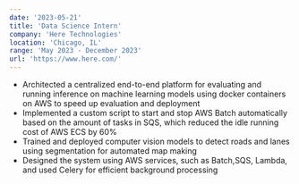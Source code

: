 ```yaml
---
date: '2023-05-21'
title: 'Data Science Intern'
company: 'Here Technologies'
location: 'Chicago, IL'
range: 'May 2023 - December 2023'
url: 'https://www.here.com/'
---
```


- Architected a centralized end-to-end platform for evaluating and running inference on machine learning models using docker containers on AWS to speed up evaluation and deployment
- Implemented a custom script to start and stop AWS Batch automatically based on the amount of tasks in SQS, which reduced the idle running cost of AWS ECS by 60%
- Trained and deployed computer vision models to detect roads and lanes using segmentation for automated map making
- Designed the system using AWS services, such as Batch,SQS, Lambda, and used Celery for efficient background processing
